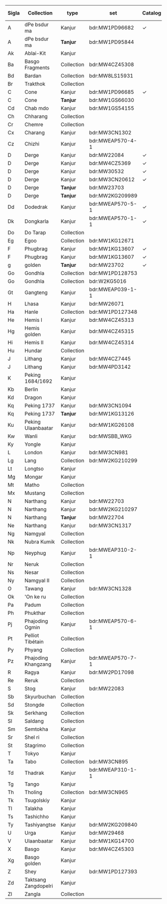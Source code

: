 
| Sigla | Collection |type | set | Catalog | Vol. list | Images |
| --- | --- | --- | --- | --- | --- | --- |
| A | dPe bsdur ma | Kanjur | bdr:MW1PD96682 | ✓ |  |  |
| A | dPe bsdur ma | **Tanjur** | bdr:MW1PD95844 |  |  |  |
| Ak | Ablai-Kit | Kanjur | |  |  |  |
| Ba | Basgo Fragments | Collection | bdr:MW4CZ45308 |  |  |  |
| Bd | Bardan | Collection | bdr:MW8LS15931 |  |  |  |
| Br | Trakthok | Collection | |  |  |  |
| C | Cone | Kanjur | bdr:MW1PD96685 | ✓ |  |  |
| C | Cone | **Tanjur** | bdr:MW1GS66030 |  |  |  |
| Cd | Chab mdo | Kanjur | bdr:MW1GS54155 |  |  |  |
| Ch | Chharang | Collection | |  |  |  |
| Cr | Chemre | Collection | |  |  |  |
| Cx | Charang | Kanjur | bdr:MW3CN1302 |  |  |  |
| Cz | Chizhi | Kanjur | bdr:MWEAP570-4-1 |  |  |  |
| D | Derge | Kanjur | bdr:MW22084 | ✓ | ✓ | ✓ |
| D | Derge | Kanjur | bdr:MW4CZ5369 | ✓ |  |  |
| D | Derge | Kanjur | bdr:MW30532 | ✓ |  |  |
| D | Derge | Kanjur | bdr:MW3CN20612 | ✓ |  |  |
| D | Derge | **Tanjur** | bdr:MW23703 |  |  |  |
| D | Derge | **Tanjur** | bdr:MW2KG209989 |  |  |  |
| Dd | Dodedrak | Kanjur | bdr:MWEAP570-5-1 | ✓ |  |  |
| Dk | Dongkarla | Kanjur | bdr:MWEAP570-1-1 | ✓ |  |  |
| Do | Do Tarap | Collection | |  |  |  |
| Eg | Egoo | Collection | bdr:MW1KG12671 |  |  |  |
| F | Phugbrag | Kanjur | bdr:MW1KG13607 | ✓ |  |  |
| F | Phugbrag | Kanjur | bdr:MW1KG13607 | ✓ |  |  |
| g | golden | **Tanjur** | bdr:MW23702 | ✓ |  |  |
| Go | Gondhla | Collection | bdr:MW1PD128753 |  |  |  |
| Go | Gondhla | Collection | bdr:W2KG5016 |  |  |  |
| Gt | Gangteng | Kanjur | bdr:MWEAP039-1-1 |  |  |  |
| H | Lhasa | Kanjur | bdr:MW26071 |  |  |  |
| Ha | Hanle | Collection | bdr:MW1PD127348 |  |  |  |
| He | Hemis I | Kanjur | bdr:MW4CZ45313 |  |  |  |
| Hg | Hemis golden | Kanjur | bdr:MW4CZ45315 |  |  |  |
| Hi | Hemis II | Kanjur | bdr:MW4CZ45314 |  |  |  |
| Hu | Hundar | Collection |  |  |  |  |
| J | Lithang | Kanjur | bdr:MW4CZ7445 |  |  |  |
| J | Lithang | Kanjur | bdr:MW4PD3142 |  |  |  |
| K | Peking 1684/1692 | Kanjur |  |  |  |  |
| Kb | Berlin | Kanjur |  |  |  |  |
| Kd | Dragon | Kanjur |  |  |  |  |
| Kq | Peking 1737 | Kanjur | bdr:MW3CN1094 |  |  |  |
| Kq | Peking 1737 | **Tanjur** | bdr:MW1KG13126 |  |  |  |
| Ku | Peking Ulaanbaatar | Kanjur | bdr:MW1KG26108 |  |  |  |
| Kw | Wanli | Kanjur | bdr:MWSBB_WKG |  |  |  |
| Ky | Yongle | Kanjur |  |  |  |  |
| L | London | Kanjur | bdr:MW3CN981|  |  |  |
| Lg | Lang | Collection | bdr:MW2KG210299 |  |  |  |
| Lt | Longtso | Kanjur | |  |  |  |
| Mg | Mongar | Kanjur | |  |  |  |
| Mt | Matho | Collection | |  |  |  |
| Mx | Mustang | Collection | |  |  |  |
| N | Narthang | Kanjur | bdr:MW22703 |  |  |  |
| N | Narthang | Kanjur | bdr:MW2KG210297 |  |  |  |
| N | Narthang | **Tanjur** | bdr:MW22704 |  |  |  |
| Ne | Narthang | Kanjur | bdr:MW3CN1317 |  |  |  |
| Ng | Namgyal | Collection | |  |  |  |
| Nk | Nubra Kumik | Collection | |  |  |  |
| Np | Neyphug | Kanjur | bdr:MWEAP310-2-1 |  |  |  |
| Nr | Neruk | Collection | |  |  |  |
| Ns | Nesar | Collection | |  |  |  |
| Ny | Namgyal II | Collection | |  |  |  |
| O | Tawang | Kanjur | bdr:MW3CN1328 |  |  |  |
| Ok | 'On ke ru | Collection | |  |  |  |
| Pa | Padum | Collection | |  |  |  |
| Ph | Phukthar | Collection | |  |  |  |
| Pj | Phajoding Ogmin | Kanjur | bdr:MWEAP570-6-1 |  |  |  |
| Pt | Pelliot Tibétain | Collection |  |  |  |  |
| Py | Phyang | Collection | |  |  |  |
| Pz | Phajoding Khangzang | Kanjur | bdr:MWEAP570-7-1 |  |  |  |
| R | Ragya | Kanjur | bdr:MW2PD17098 |  |  |  |
| Re | Reruk | Collection | |  |  |  |
| S | Stog | Kanjur | bdr:MW22083 |  |  |  |
| Sb | Skyurbuchan | Collection | |  |  |  |
| Sd | Stongde | Collection | |  |  |  |
| Sk | Serkhang | Collection | |  |  |  |
| Sl | Saldang | Collection | |  |  |  |
| Sm | Semtokha | Kanjur | |  |  |  |
| Sr | Shel ri | Collection | |  |  |  |
| St | Stagrimo | Collection | |  |  |  |
| T | Tokyo | Kanjur | |  |  |  |
| Ta | Tabo | Collection | bdr:MW3CN895 |  |  |  |
| Td | Thadrak | Kanjur | bdr:MWEAP310-1-1 |  |  |  |
| Tg | Tango | Kanjur | |  |  |  |
| Th | Tholing | Collection | bdr:MW3CN965 |  |  |  |
| Tk | Tsugolskiy | Kanjur | |  |  |  |
| Tl | Talakha | Kanjur | |  |  |  |
| Ts | Tashichho | Kanjur | |  |  |  |
| Ty | Tashiyangtse | Kanjur | bdr:MW2KG209840 |  |  |  |
| U | Urga | Kanjur | bdr:MW29468 |  |  |  |
| V | Ulaanbaatar | Kanjur | bdr:MW1KG14700 |  |  |  |
| X | Basgo | Kanjur | bdr:MW4CZ45303 |  |  |  |
| Xg | Basgo golden | Kanjur |  |  |  |  |
| Z | Shey | Kanjur | bdr:MW1PD127393 |  |  |  |
| Zd | Taktsang Zangdopelri | Kanjur |  |  |  |  |
| Zl | Zangla | Collection | |  |  |  |
